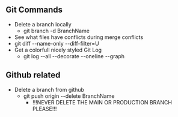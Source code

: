 ## Git Commands ##
- Delete a branch locally
  - git branch -d BranchName
- See what files have conflicts during merge conflicts
 - git diff --name-only --diff-filter=U
- Get a colorfull nicely styled Git Log
  - git log --all --decorate --oneline --graph
## Github related ##
- Delete a branch from github
  - git push origin --delete BranchName
    - !!!NEVER DELETE THE MAIN OR PRODUCTION BRANCH PLEASE!!!
